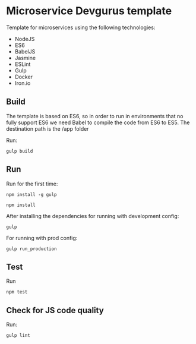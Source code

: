 # Microservice Devgurus template #

Template for microservices using the following technologies:
* NodeJS
* ES6
* BabelJS
* Jasmine
* ESLint
* Gulp
* Docker
* Iron.io

## Build ##

The template is based on ES6, so in order to run in environments that no fully support ES6 we need Babel to compile the code from ES6 to ES5.
The destination path is the /app folder

Run:

```gulp build```

## Run ##
Run for the first time:

```npm install -g gulp```

```npm install```

After installing the dependencies for running with development config:

```gulp```

For running with prod config:

```gulp run_production```

## Test ##
Run

```npm test```

## Check for JS code quality ##
Run:

```gulp lint```
